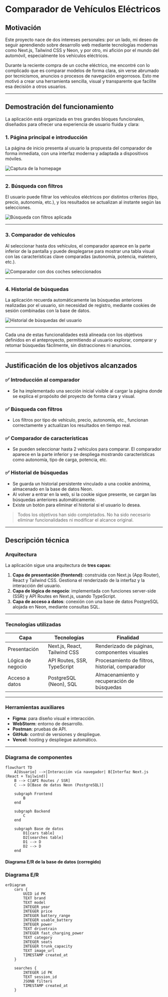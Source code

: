 # Comparador de Vehículos Eléctricos

## Motivación

Este proyecto nace de dos intereses personales: por un lado, mi deseo de seguir aprendiendo sobre desarrollo web mediante tecnologías modernas como Next.js, Tailwind CSS y Neon, y por otro, mi afición por el mundo del automóvil, especialmente los vehículos eléctricos.

Durante la reciente compra de un coche eléctrico, me encontré con lo complicado que es comparar modelos de forma clara, sin verse abrumado por tecnicismos, anuncios o procesos de navegación engorrosos. Esto me motivó a crear una herramienta sencilla, visual y transparente que facilite esa decisión a otros usuarios.

---

## Demostración del funcionamiento

La aplicación está organizada en tres grandes bloques funcionales, diseñados para ofrecer una experiencia de usuario fluida y clara:

### 1. Página principal e introducción

La página de inicio presenta al usuario la propuesta del comparador de forma inmediata, con una interfaz moderna y adaptada a dispositivos móviles.

![Captura de la homepage](./public/screenshots/homepage.png)

---

### 2. Búsqueda con filtros

El usuario puede filtrar los vehículos eléctricos por distintos criterios (tipo, precio, autonomía, etc.), y los resultados se actualizan al instante según las selecciones.

![Búsqueda con filtros aplicada](./public/screenshots/filtros_resultados.png)

---

### 3. Comparador de vehículos

Al seleccionar hasta dos vehículos, el comparador aparece en la parte inferior de la pantalla y puede desplegarse para mostrar una tabla visual con las características clave comparadas (autonomía, potencia, maletero, etc.).

![Comparador con dos coches seleccionados](./public/screenshots/comparador.png)

---

### 4. Historial de búsquedas

La aplicación recuerda automáticamente las búsquedas anteriores realizadas por el usuario, sin necesidad de registro, mediante cookies de sesión combinadas con la base de datos.

![Historial de búsquedas del usuario](./public/screenshots/historial.png)

---

Cada una de estas funcionalidades está alineada con los objetivos definidos en el anteproyecto, permitiendo al usuario explorar, comparar y retomar búsquedas fácilmente, sin distracciones ni anuncios.

---

## Justificación de los objetivos alcanzados

### ✅ Introducción al comparador
- Se ha implementado una sección inicial visible al cargar la página donde se explica el propósito del proyecto de forma clara y visual.

### ✅ Búsqueda con filtros
- Los filtros por tipo de vehículo, precio, autonomía, etc., funcionan correctamente y actualizan los resultados en tiempo real.

### ✅ Comparador de características
- Se pueden seleccionar hasta 2 vehículos para comparar. El comparador aparece en la parte inferior y se despliega mostrando características como autonomía, tipo de carga, potencia, etc.

### ✅ Historial de búsquedas
- Se guarda un historial persistente vinculado a una cookie anónima, almacenado en la base de datos Neon.
- Al volver a entrar en la web, si la cookie sigue presente, se cargan las búsquedas anteriores automáticamente.
- Existe un botón para eliminar el historial si el usuario lo desea.

> Todos los objetivos han sido completados. No ha sido necesario eliminar funcionalidades ni modificar el alcance original.

---

## Descripción técnica

### Arquitectura

La aplicación sigue una arquitectura de **tres capas**:

1. **Capa de presentación (frontend)**: construida con Next.js (App Router), React y Tailwind CSS. Gestiona el renderizado de la interfaz y la interacción del usuario.
2. **Capa de lógica de negocio**: implementada con funciones server-side (SSR) y API Routes en Next.js, usando TypeScript.
3. **Capa de acceso a datos**: conexión con una base de datos PostgreSQL alojada en Neon, mediante consultas SQL.

---

### Tecnologías utilizadas

| Capa            | Tecnologías                        | Finalidad                                          |
|------------------|-------------------------------------|-----------------------------------------------------|
| Presentación     | Next.js, React, Tailwind CSS       | Renderizado de páginas, componentes visuales       |
| Lógica de negocio| API Routes, SSR, TypeScript        | Procesamiento de filtros, historial, comparador    |
| Acceso a datos   | PostgreSQL (Neon), SQL             | Almacenamiento y recuperación de búsquedas         |

---

### Herramientas auxiliares

- **Figma**: para diseño visual e interacción.
- **WebStorm**: entorno de desarrollo.
- **Postman**: pruebas de API.
- **GitHub**: control de versiones y despliegue.
- **Vercel**: hosting y despliegue automático.

---

### Diagrama de componentes

```mermaid
flowchart TD
    A[Usuario] -->|Interacción vía navegador| B[Interfaz Next.js (React + Tailwind)]
    B --> C[API Routes / SSR]
    C --> D[Base de datos Neon (PostgreSQL)]

    subgraph Frontend
        B
    end

    subgraph Backend
        C
    end

    subgraph Base de datos
        D1[cars table]
        D2[searches table]
        D1 --> D
        D2 --> D
    end
```


#### Diagrama E/R de la base de datos (corregido)


### Diagrama E/R

```mermaid
erDiagram
    cars {
        UUID id PK
        TEXT brand
        TEXT model
        INTEGER year
        INTEGER price
        INTEGER battery_range
        INTEGER usable_battery
        INTEGER power
        TEXT drivetrain
        INTEGER fast_charging_power
        TEXT category
        INTEGER seats
        INTEGER trunk_capacity
        TEXT image_url
        TIMESTAMP created_at
    }

    searches {
        INTEGER id PK
        TEXT session_id
        JSONB filters
        TIMESTAMP created_at
    }
```